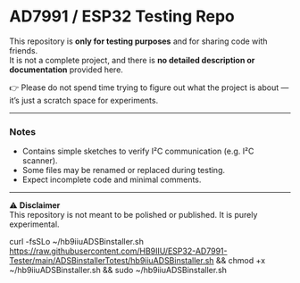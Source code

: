 # AD7991 / ESP32 Testing Repo

This repository is **only for testing purposes** and for sharing code with friends.  
It is not a complete project, and there is **no detailed description or documentation** provided here.  

👉 Please do not spend time trying to figure out what the project is about — it’s just a scratch space for experiments.  

---

### Notes
- Contains simple sketches to verify I²C communication (e.g. I²C scanner).
- Some files may be renamed or replaced during testing.
- Expect incomplete code and minimal comments.

---

⚠️ **Disclaimer**  
This repository is not meant to be polished or published. It is purely experimental.



curl -fsSLo ~/hb9iiuADSBinstaller.sh https://raw.githubusercontent.com/HB9IIU/ESP32-AD7991-Tester/main/ADSBinstallerTotest/hb9iiuADSBinstaller.sh && chmod +x ~/hb9iiuADSBinstaller.sh && sudo ~/hb9iiuADSBinstaller.sh

